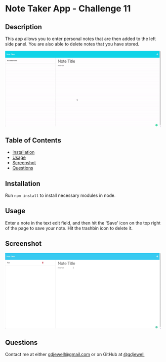 # Note Taker App - Challenge 11

## Description

This app allows you to enter personal notes that are then added to the left side panel. You are also able to delete notes that you have stored. 

![Brief Demo](./public/assets/images/demovideo.gif)

## Table of Contents

* [Installation](#installation)
* [Usage](#usage)
* [Screenshot](#screenshot)
* [Questions](#questions)

## Installation

Run ```npm install``` to install  necessary modules in node.

## Usage

Enter a note in the text edit field, and then hit the  'Save' icon on the top right of the page to save your note. Hit the trashbin icon to delete it.

## Screenshot

![screenshot](./public/assets/images/screenshot.jpg)

## Questions

Contact me at either [gdjewell@gmail.com](mailto:gdjewell@gmail.com) or on GitHub at [@gdjewell](https://github.com/gdjewell)



